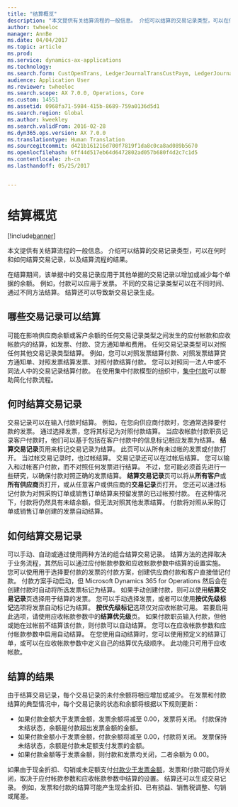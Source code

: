 ```yaml
---
title: "结算概览"
description: "本文提供有关结算流程的一般信息。 介绍可以结算的交易记录类型，可以在何时和如何结算交易记录，以及结算流程的结果。"
author: twheeloc
manager: AnnBe
ms.date: 04/04/2017
ms.topic: article
ms.prod: 
ms.service: dynamics-ax-applications
ms.technology: 
ms.search.form: CustOpenTrans, LedgerJournalTransCustPaym, LedgerJournalTransVendPaym, VendOpenTrans
audience: Application User
ms.reviewer: twheeloc
ms.search.scope: AX 7.0.0, Operations, Core
ms.custom: 14551
ms.assetid: 0968fa71-5984-415b-8689-759a0136d5d1
ms.search.region: Global
ms.author: kweekley
ms.search.validFrom: 2016-02-28
ms.dyn365.ops.version: AX 7.0.0
ms.translationtype: Human Translation
ms.sourcegitcommit: d421b161216d700f7819f1da8c0ca8ad089b5670
ms.openlocfilehash: 6ff44d517eb64d6472802ad057b680f4d2c7c1d5
ms.contentlocale: zh-cn
ms.lasthandoff: 05/25/2017


---
```


# <a name="settlement-overview"></a>结算概览

[!include[banner](../includes/banner.md)]


本文提供有关结算流程的一般信息。 介绍可以结算的交易记录类型，可以在何时和如何结算交易记录，以及结算流程的结果。

在结算期间，该单据中的交易记录应用于其他单据的交易记录以增加或减少每个单据的余额。 例如，付款可以应用于发票。 不同的交易记录类型可以在不同时间、通过不同方法结算。 结算还可以导致新交易记录生成。

## <a name="what-transactions-can-be-settled"></a>哪些交易记录可以结算
可能在影响供应商余额或客户余额的任何交易记录类型之间发生的应付帐款和应收帐款内的结算，如发票、付款、贷方通知单和费用。 任何交易记录类型可以对照任何其他交易记录类型结算。 例如，您可以对照发票结算付款、对照发票结算贷方通知单、对照发票结算发票、对照付款结算付款。 您可以对照同一法人中或不同法人中的交易记录结算付款。 在使用集中付款模型的组织中，[集中付款](set-up-centralized-payments.md)可以帮助简化付款流程。

## <a name="when-to-settle-transactions"></a>何时结算交易记录
交易记录可以在输入付款时结算。 例如，在您向供应商付款时，您通常选择要付款的发票。 通过选择发票，您将其标记为对照付款结算。 当应收帐款付款职员记录客户付款时，他们可以基于包括在客户付款中的信息标记相应发票为结算。 **结算交易记录**页用来标记交易记录为结算。 此页可以从所有未过帐的发票或付款打开。 当过帐交易记录时，也过帐结算。 交易记录还可以在过帐后结算。 您可以输入和过帐客户付款，而不对照任何发票进行结算。 不过，您可能必须首先进行一些研究，以确保付款对照正确的发票结算。 **结算交易记录**页可以将从**所有客户**或**所有供应商**页打开，或从任意客户或供应商的**交易记录**页打开。 您还可以通过标记付款为对照采购订单或销售订单结算来预留发票的已过帐预付款。 在这种情况下，付款将仍然具有未结余额，但无法对照其他发票结算。 付款将对照从采购订单或销售订单创建的发票自动结算。

## <a name="how-to-settle-transactions"></a>如何结算交易记录
可以手动、自动或通过使用两种方法的组合结算交易记录。 结算方法的选择取决于业务流程，其然后可以通过应付帐款参数和应收帐款参数中结算的设置实施。 您可以使用用于选择要付款的发票的付款方案，创建供应商付款和客户直接借记付款。 付款方案手动启动，但 Microsoft Dynamics 365 for Operations 然后会在创建付款时自动将所选发票标记为结算。 如果手动创建付款，则可以使用**结算交易记录**页选择用于结算的发票。 您可以手动选择发票，或者可以使用**按优先级标记**选项将发票自动标记为结算。 **按优先级标记**选项仅对应收帐款可用。 若要启用此选项，请使用应收帐款参数中的**结算优先级**页。 如果付款职员输入付款，但他或她在过帐前不结算该付款，则付款可以自动结算。 您可以在应收帐款参数和应付帐款参数中启用自动结算。 在您使用自动结算时，您可以使用预定义的结算订单，或可以在应收帐款参数中定义自己的结算优先级顺序。 此功能只可用于应收帐款。

## <a name="results-of-settlement"></a>结算的结果
由于结算交易记录，每个交易记录的未付余额将相应增加或减少。 在发票和付款结算的典型情况中，每个交易记录的状态和余额将根据以下规则更新：

-   如果付款金额大于发票金额，发票余额将减至 0.00，发票将关闭。 付款保持未结状态，余额是付款超出发票金额的金额。
-   如果付款金额小于发票金额，付款余额将减至 0.00，付款将关闭。 发票保持未结状态，余额是付款未足额支付发票的金额。
-   如果付款金额等于发票金额，则付款和发票均关闭，二者余额为 0.00。

如果由于现金折扣、勾销或未足额支付[付款少于发票金额](../accounts-payable/vendor-payments-partial-amount.md)，发票和付款可能仍将关闭，取决于应付帐款参数和应收帐款参数中结算的设置。 结算还可以生成交易记录。 例如，发票和付款的结算可能产生现金折扣、已有损益、销售税调整、勾销或尾差。





